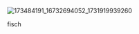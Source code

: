 ![173484191_16732694052_1731919939260](https://github.com/user-attachments/assets/c2a7ee4e-05dd-4af8-a1e4-ab184f483bf3)



 
fisch
